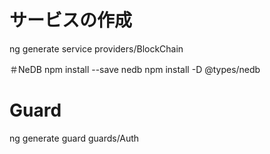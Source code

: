 # サービスの作成
ng generate service providers/BlockChain

＃NeDB
npm install --save nedb 
npm install -D @types/nedb

# Guard
ng generate guard guards/Auth
